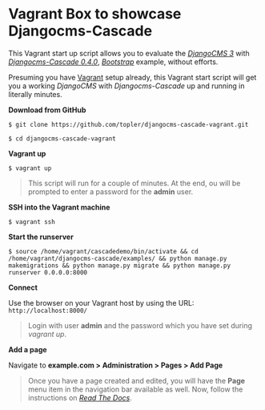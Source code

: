 # Vagrant Box to showcase Djangocms-Cascade

This Vagrant start up script allows you to evaluate the [*DjangoCMS 3*](https://github.com/divio/django-cms) with [*Djangocms-Cascade 0.4.0*](https://github.com/jrief/djangocms-cascade/tree/0.4.0), [*Bootstrap*](http://getbootstrap.com/) example, without efforts.

Presuming you have [Vagrant](https://docs.vagrantup.com/v2/getting-started/index.html) setup already, this Vagrant start script will get you a working *DjangoCMS* with *Djangocms-Cascade* up and running in literally minutes.

**Download from GitHub**

`$ git clone https://github.com/topler/djangocms-cascade-vagrant.git`

`$ cd djangocms-cascade-vagrant`

**Vagrant up**

`$ vagrant up`

> This script will run for a couple of minutes. At the end, ou will be prompted to enter a password for the **admin** user.

**SSH into the Vagrant machine**

`$ vagrant ssh`

**Start the runserver**

`$ source /home/vagrant/cascadedemo/bin/activate && cd /home/vagrant/djangocms-cascade/examples/ && python manage.py makemigrations && python manage.py migrate && python manage.py runserver 0.0.0.0:8000`

**Connect**

Use the browser on your Vagrant host by using the URL:
`http://localhost:8000/`

> Login with user **admin** and the password which you have set during *vagrant up*.

**Add a page**

Navigate to **example.com > Administration > Pages > Add Page**

> Once you have a page created and edited, you will have the **Page** menu item in the navigation bar available as well. Now, follow the instructions on [*Read The Docs*](http://djangocms-cascade.readthedocs.org/en/latest/).
